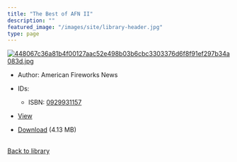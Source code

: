 ```yaml
---
title: "The Best of AFN II"
description: ""
featured_image: "/images/site/library-header.jpg"
type: page
---
```


<a href="https://drive.google.com/file/d/1irJh3TxxS5U6EigbnXek72IvQ6sU8QUD/view" target="_blank">![448067c36a81b4f00127aac52e498b03b6cbc3303376d6f8f91ef297b34a083d.jpg](/images/library/448067c36a81b4f00127aac52e498b03b6cbc3303376d6f8f91ef297b34a083d.jpg)</a>
* Author: American Fireworks News
* IDs:
  * ISBN: <a href="https://www.worldcat.org/isbn/0929931157" target="_blank">0929931157</a>
* <a href="https://drive.google.com/file/d/1irJh3TxxS5U6EigbnXek72IvQ6sU8QUD/view" target="_blank">View</a>

* [Download](https://drive.google.com/uc?export=download&id=1irJh3TxxS5U6EigbnXek72IvQ6sU8QUD) (4.13 MB)

<br />[Back to library](/library/)
